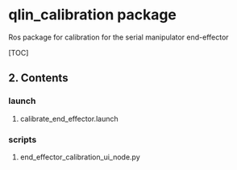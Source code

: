 # qlin_calibration package
Ros package for calibration for the serial manipulator end-effector 

[TOC]

## 2. Contents

### launch

1. calibrate_end_effector.launch

### scripts

1. end_effector_calibration_ui_node.py

